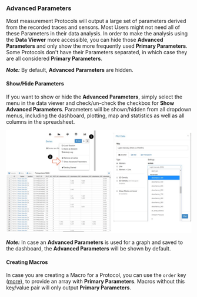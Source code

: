 ### Advanced Parameters

Most measurement Protocols will output a large set of parameters derived from the recorded traces and sensors. Most Users might not need all of these Parameters in their data analysis. In order to make the analysis using the **Data Viewer** more accessible, you can hide those **Advanced Parameters** and only show the more frequently used **Primary Parameters**. Some Protocols don't have their Parameters separated, in which case they are all considered **Primary Parameters**.

***Note:*** By default, **Advanced Parameters** are hidden.

#### Show/Hide Parameters

If you want to show or hide the **Advanced Parameters**, simply select the menu <i class="fa fa-bars" aria-hidden="true"></i> in the data viewer and check/un-check the checkbox for **Show Advanced Parameters**. Parameters will be shown/hidden from all dropdown menus, including the dashboard, plotting, map and statistics as well as all columns in the spreadsheet.

![Showing **Advanced Parameters** inside the Data Viewer.](../images/help/_data_Advanced_Parameters.jpg)

***Note:*** In case an **Advanced Parameters** is used for a graph and saved to the dashboard, the **Advanced Parameters** will be shown by default.

#### Creating Macros

In case you are creating a Macro for a Protocol, you can use the `order` key ([more](macros_Coding_and_Functions)), to provide an array with **Primary Parameters**. Macros without this key/value pair will only output **Primary Parameters**.